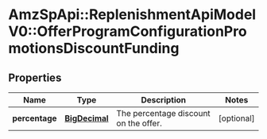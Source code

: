 # AmzSpApi::ReplenishmentApiModelV0::OfferProgramConfigurationPromotionsDiscountFunding

## Properties
Name | Type | Description | Notes
------------ | ------------- | ------------- | -------------
**percentage** | [**BigDecimal**](BigDecimal.md) | The percentage discount on the offer. | [optional] 

